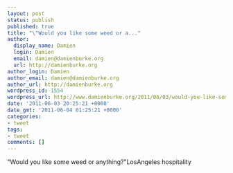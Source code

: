 ```yaml
---
layout: post
status: publish
published: true
title: "\"Would you like some weed or a..."
author:
  display_name: Damien
  login: Damien
  email: damien@damienburke.org
  url: http://damienburke.org
author_login: Damien
author_email: damien@damienburke.org
author_url: http://damienburke.org
wordpress_id: 1554
wordpress_url: http://www.damienburke.org/2011/06/03/would-you-like-some-weed-or-a/
date: '2011-06-03 20:25:21 +0000'
date_gmt: '2011-06-04 01:25:21 +0000'
categories:
- tweet
tags:
- tweet
comments: []
---
```

<p>"Would you like some weed or anything?"LosAngeles hospitality</p>
